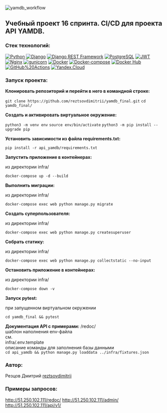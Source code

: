 ![yamdb_workflow](https://github.com/reztsovdimitrii/yamdb_final/actions/workflows/yamdb_workflow.yml/badge.svg?branch=master&event=push)
## Учебный проект 16 спринта. CI/CD для проекта API YAMDB.

### Cтек технологий:
[![Python](https://img.shields.io/badge/-Python-464646?style=flat&logo=Python&logoColor=56C0C0&color=008080)](https://www.python.org/)
[![Django](https://img.shields.io/badge/-Django-464646?style=flat&logo=Django&logoColor=56C0C0&color=008080)](https://www.djangoproject.com/)
[![Django REST Framework](https://img.shields.io/badge/-Django%20REST%20Framework-464646?style=flat&logo=Django%20REST%20Framework&logoColor=56C0C0&color=008080)](https://www.django-rest-framework.org/)
[![PostgreSQL](https://img.shields.io/badge/-PostgreSQL-464646?style=flat&logo=PostgreSQL&logoColor=56C0C0&color=008080)](https://www.postgresql.org/)
[![JWT](https://img.shields.io/badge/-JWT-464646?style=flat&color=008080)](https://jwt.io/)
[![Nginx](https://img.shields.io/badge/-NGINX-464646?style=flat&logo=NGINX&logoColor=56C0C0&color=008080)](https://nginx.org/ru/)
[![gunicorn](https://img.shields.io/badge/-gunicorn-464646?style=flat&logo=gunicorn&logoColor=56C0C0&color=008080)](https://gunicorn.org/)
[![Docker](https://img.shields.io/badge/-Docker-464646?style=flat&logo=Docker&logoColor=56C0C0&color=008080)](https://www.docker.com/)
[![Docker-compose](https://img.shields.io/badge/-Docker%20compose-464646?style=flat&logo=Docker&logoColor=56C0C0&color=008080)](https://www.docker.com/)
[![Docker Hub](https://img.shields.io/badge/-Docker%20Hub-464646?style=flat&logo=Docker&logoColor=56C0C0&color=008080)](https://www.docker.com/products/docker-hub)
[![GitHub%20Actions](https://img.shields.io/badge/-GitHub%20Actions-464646?style=flat&logo=GitHub%20actions&logoColor=56C0C0&color=008080)](https://github.com/features/actions)
[![Yandex.Cloud](https://img.shields.io/badge/-Yandex.Cloud-464646?style=flat&logo=Yandex.Cloud&logoColor=56C0C0&color=008080)](https://cloud.yandex.ru/)

### Запуск проекта:

**Клонировать репозиторий и перейти в него в командной строке:**

`git clone https://github.com/reztsovdimitrii/yamdb_final.git`
`cd yamdb_final/`

**Cоздать и активировать виртуальное окружение:**

`python3 -m venv env`
`source env/bin/activate`
`python3 -m pip install --upgrade pip`

**Установить зависимости из файла requirements.txt:**

`pip install -r api_yamdb/requirements.txt`

**Запустить приложение в контейнерах:**

из директории infra/

`docker-compose up -d --build`

**Выполнить миграции:**

из директории infra/

`docker-compose exec web python manage.py migrate`

**Создать суперпользователя:**

из директории infra/

`docker-compose exec web python manage.py createsuperuser`

**Собрать статику:**

из директории infra/

`docker-compose exec web python manage.py collectstatic --no-input`

**Остановить приложение в контейнерах:**

из директории infra/

`docker-compose down -v`

**Запуск pytest:**

при запущенном виртуальном окружении

`cd yamdb_final && pytest`

**Документация API с примерами:**
/redoc/  
шаблон наполнения env-файла  
см.  
infra/.env.template  
описание команды для заполнения базы данными  
`cd api_yamdb && python manage.py loaddata ../infra/fixtures.json`  

### Автор:
Резцов Дмитрий [reztsovdimitrii](https://github.com/reztsovdimitrii)

### Примеры запросов:
http://51.250.102.111/redoc/
http://51.250.102.111/admin/
http://51.250.102.111/api/v1/